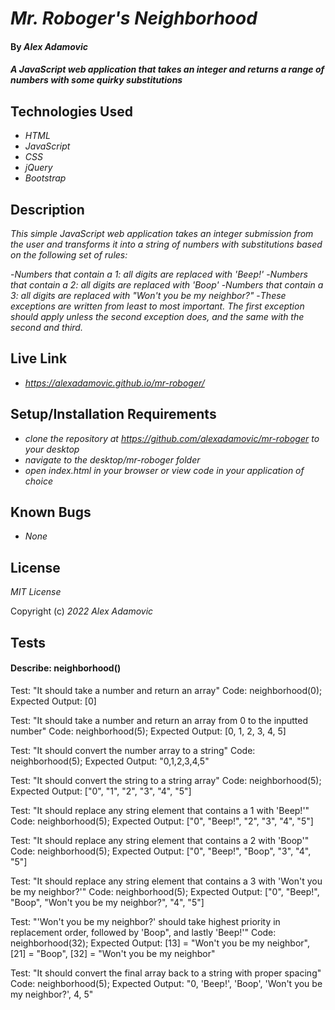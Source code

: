 # _Mr. Roboger's Neighborhood_

#### By _**Alex Adamovic**_

#### _A JavaScript web application that takes an integer and returns a range of numbers with some quirky substitutions_

## Technologies Used

* _HTML_
* _JavaScript_
* _CSS_
* _jQuery_
* _Bootstrap_

## Description

_This simple JavaScript web application takes an integer submission from the user and transforms it into a string of numbers with substitutions based on the following set of rules:_

-_Numbers that contain a 1: all digits are replaced with 'Beep!'_
-_Numbers that contain a 2: all digits are replaced with 'Boop'_
-_Numbers that contain a 3: all digits are replaced with "Won't you be my neighbor?"_
-_These exceptions are written from least to most important. The first exception should apply unless the second exception does, and the same with the second and third._

## Live Link

* _https://alexadamovic.github.io/mr-roboger/_

## Setup/Installation Requirements

* _clone the repository at https://github.com/alexadamovic/mr-roboger to your desktop_
* _navigate to the desktop/mr-roboger folder_
* _open index.html in your browser or view code in your application of choice_

## Known Bugs

* _None_

## License

_MIT License_

Copyright (c) _2022_ _Alex Adamovic_

## Tests

#### Describe: neighborhood()

Test: "It should take a number and return an array"
Code:
neighborhood(0);
Expected Output: [0]

Test: "It should take a number and return an array from 0 to the inputted number"
Code:
neighborhood(5);
Expected Output: [0, 1, 2, 3, 4, 5]

Test: "It should convert the number array to a string"
Code:
neighborhood(5);
Expected Output: "0,1,2,3,4,5"

Test: "It should convert the string to a string array"
Code:
neighborhood(5);
Expected Output: ["0", "1", "2", "3", "4", "5"]

Test: "It should replace any string element that contains a 1 with 'Beep!'"
Code:
neighborhood(5);
Expected Output: ["0", "Beep!", "2", "3", "4", "5"]

Test: "It should replace any string element that contains a 2 with 'Boop'"
Code:
neighborhood(5);
Expected Output: ["0", "Beep!", "Boop", "3", "4", "5"]

Test: "It should replace any string element that contains a 3 with 'Won't you be my neighbor?'"
Code:
neighborhood(5);
Expected Output: ["0", "Beep!", "Boop", "Won't you be my neighbor?", "4", "5"]

Test: "'Won't you be my neighbor?' should take highest priority in replacement order, followed by 'Boop", and lastly 'Beep!'"
Code:
neighborhood(32);
Expected Output: [13] = "Won't you be my neighbor", [21] = "Boop", [32] = "Won't you be my neighbor"

Test: "It should convert the final array back to a string with proper spacing"
Code:
neighborhood(5);
Expected Output: "0, 'Beep!', 'Boop', 'Won't you be my neighbor?', 4, 5"